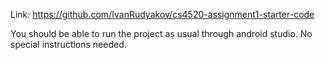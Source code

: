 Link: https://github.com/IvanRudyakov/cs4520-assignment1-starter-code

You should be able to run the project as usual through android studio. No special instructions needed.